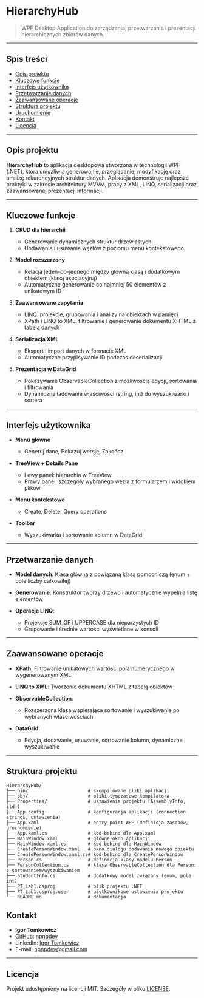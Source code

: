 # HierarchyHub

> WPF Desktop Application do zarządzania, przetwarzania i prezentacji hierarchicznych zbiorów danych.

---

## Spis treści

* [Opis projektu](#opis-projektu)
* [Kluczowe funkcje](#kluczowe-funkcje)
* [Interfejs użytkownika](#interfejs-użytkownika)
* [Przetwarzanie danych](#przetwarzanie-danych)
* [Zaawansowane operacje](#zaawansowane-operacje)
* [Struktura projektu](#struktura-projektu)
* [Uruchomienie](#uruchomienie)
* [Kontakt](#kontakt)
* [Licencja](#licencja)

---

## Opis projektu

**HierarchyHub** to aplikacja desktopowa stworzona w technologii WPF (.NET), która umożliwia generowanie, przeglądanie, modyfikację oraz analizę rekurencyjnych struktur danych. Aplikacja demonstruje najlepsze praktyki w zakresie architektury MVVM, pracy z XML, LINQ, serializacji oraz zaawansowanej prezentacji informacji.

---

## Kluczowe funkcje

1. **CRUD dla hierarchii**

   * Generowanie dynamicznych struktur drzewiastych
   * Dodawanie i usuwanie węzłów z poziomu menu kontekstowego
2. **Model rozszerzony**

   * Relacja jeden-do-jednego między główną klasą i dodatkowym obiektem (klasą asocjacyjną)
   * Automatyczne generowanie co najmniej 50 elementów z unikatowym ID
3. **Zaawansowane zapytania**

   * LINQ: projekcje, grupowania i analizy na obiektach w pamięci
   * XPath i LINQ to XML: filtrowanie i generowanie dokumentu XHTML z tabelą danych
4. **Serializacja XML**

   * Eksport i import danych w formacie XML
   * Automatyczne przypisywanie ID podczas deserializacji
5. **Prezentacja w DataGrid**

   * Pokazywanie ObservableCollection z możliwością edycji, sortowania i filtrowania
   * Dynamiczne ładowanie właściwości (string, int) do wyszukiwarki i sortera

---

## Interfejs użytkownika

* **Menu główne**

  * Generuj dane, Pokazuj wersję, Zakończ
* **TreeView + Details Pane**

  * Lewy panel: hierarchia w TreeView
  * Prawy panel: szczegóły wybranego węzła z formularzem i widokiem plików
* **Menu kontekstowe**

  * Create, Delete, Query operations
* **Toolbar**

  * Wyszukiwarka i sortowanie kolumn w DataGrid

---

## Przetwarzanie danych

* **Model danych**: Klasa główna z powiązaną klasą pomocniczą (enum + pole liczby całkowitej)
* **Generowanie**: Konstruktor tworzy drzewo i automatycznie wypełnia listę elementów
* **Operacje LINQ**:

  * Projekcje SUM\_OF i UPPERCASE dla nieparzystych ID
  * Grupowanie i średnie wartości wyświetlane w konsoli

---

## Zaawansowane operacje

* **XPath**: Filtrowanie unikatowych wartości pola numerycznego w wygenerowanym XML
* **LINQ to XML**: Tworzenie dokumentu XHTML z tabelą obiektów
* **ObservableCollection<T>**:

  * Rozszerzona klasa wspierająca sortowanie i wyszukiwanie po wybranych właściwościach
* **DataGrid**:

  * Edycja, dodawanie, usuwanie, sortowanie kolumn, dynamiczne wyszukiwanie

---

## Struktura projektu

```
HierarchyHub/
├── bin/                      # skompilowane pliki aplikacji
├── obj/                      # pliki tymczasowe kompilatora
├── Properties/               # ustawienia projektu (AssemblyInfo, itd.)
├── App.config                # konfiguracja aplikacji (connection strings, ustawienia)
├── App.xaml                  # entry point WPF (definicja zasobów, uruchomienie)
├── App.xaml.cs               # kod-behind dla App.xaml
├── MainWindow.xaml           # główne okno aplikacji
├── MainWindow.xaml.cs        # kod-behind dla MainWindow
├── CreatePersonWindow.xaml   # okno dialogu dodawania nowego obiektu
├── CreatePersonWindow.xaml.cs# kod-behind dla CreatePersonWindow
├── Person.cs                 # definicja klasy modelu Person
├── PersonCollection.cs       # klasa ObservableCollection dla Person, z sortowaniem/wyszukiwaniem
├── StudentInfo.cs            # dodatkowy model związany (enum, pole int)
├── PT_Lab1.csproj            # plik projektu .NET
├── PT_Lab1.csproj.user       # użytkownikowe ustawienia projektu
└── README.md                 # dokumentacja
```
## Kontakt

* **Igor Tomkowicz**
* GitHub: [npnpdev](https://github.com/npnpdev)
* LinkedIn: [Igor Tomkowicz](https://www.linkedin.com/in/igor-tomkowicz-a5760b358/)
* E-mail: [npnpdev@gmail.com](mailto:npnpdev@gmail.com)

---

## Licencja

Projekt udostępniony na licencji MIT. Szczegóły w pliku [LICENSE](LICENSE).
